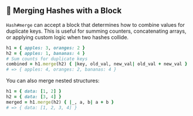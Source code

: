 ## 🔄 Merging Hashes with a Block

`Hash#merge` can accept a block that determines how to combine values for duplicate keys. This is useful for summing counters, concatenating arrays, or applying custom logic when two hashes collide.

```ruby
h1 = { apples: 3, oranges: 2 }
h2 = { apples: 1, bananas: 4 }
# Sum counts for duplicate keys
combined = h1.merge(h2) { |key, old_val, new_val| old_val + new_val }
# => { apples: 4, oranges: 2, bananas: 4 }
```

You can also merge nested structures:

```ruby
h1 = { data: [1, 2] }
h2 = { data: [3, 4] }
merged = h1.merge(h2) { |_, a, b| a + b }
# => { data: [1, 2, 3, 4] }
```